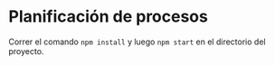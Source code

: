 # Planificación de procesos

Correr el comando `npm install` y luego `npm start` en el directorio del proyecto.
